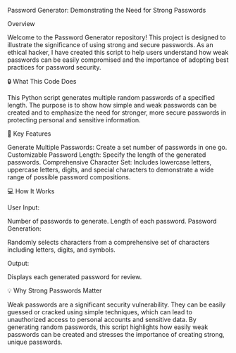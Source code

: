 Password Generator: Demonstrating the Need for Strong Passwords

Overview

Welcome to the Password Generator repository! This project is designed to illustrate the significance of using strong and secure passwords. As an ethical hacker, I have created this script to help users understand how weak passwords can be easily compromised and the importance of adopting best practices for password security.

🔒 What This Code Does

This Python script generates multiple random passwords of a specified length. The purpose is to show how simple and weak passwords can be created and to emphasize the need for stronger, more secure passwords in protecting personal and sensitive information.

📜 Key Features

Generate Multiple Passwords: Create a set number of passwords in one go.
Customizable Password Length: Specify the length of the generated passwords.
Comprehensive Character Set: Includes lowercase letters, uppercase letters, digits, and special characters to demonstrate a wide range of possible password compositions.

💻 How It Works

User Input:

Number of passwords to generate.
Length of each password.
Password Generation:

Randomly selects characters from a comprehensive set of characters including letters, digits, and symbols.

Output:

Displays each generated password for review.

💡 Why Strong Passwords Matter

Weak passwords are a significant security vulnerability. They can be easily guessed or cracked using simple techniques, which can lead to unauthorized access to personal accounts and sensitive data. By generating random passwords, this script highlights how easily weak passwords can be created and stresses the importance of creating strong, unique passwords.
